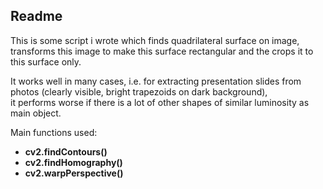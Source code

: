 ## Readme

This is some script i wrote which finds quadrilateral surface on image, 
transforms this image to make this surface rectangular 
and the crops it to this surface only. 

It works well in many cases, i.e. for extracting presentation slides 
from photos (clearly visible, bright trapezoids on dark background),  
it performs worse if there is a lot of other shapes of similar luminosity 
as main object.

Main functions used:

* **cv2.findContours()** 
* **cv2.findHomography()**
* **cv2.warpPerspective()**

